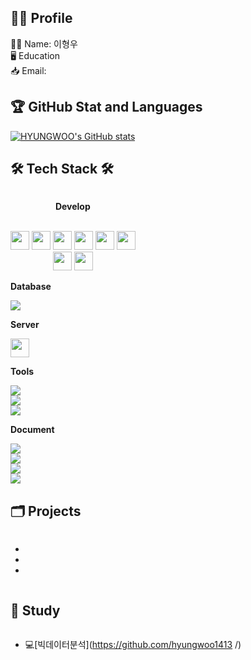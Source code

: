 ## 👩‍💻 Profile 
🙆‍♀️ Name: 이형우<br/>
🖥️ Education<br/>
📥 Email: 

## 🏆 GitHub Stat and Languages
[![HYUNGWOO's GitHub stats](https://github-readme-stats.vercel.app/api?username=hyungwoo1413)](https://github.com/HYUNGWOO/github-readme-stats)





## 🛠 Tech Stack 🛠
<div style="display:flex; flex-direction:column; align-items:flex-start;">
    <!-- Develop -->
    <div align="center">
        <p><strong>Develop</strong></p>
        <br>
        <img src="https://img.shields.io/badge/MySQL-4479A1?style=flat&logo=mysql&logoColor=white" height="30">
        <img src="https://img.shields.io/badge/C++-00599C?style=flat&logo=cplusplus&logoColor=white" height="30">
        <img src="https://img.shields.io/badge/Java-007396?style=flat&logo=Conda-Forge&logoColor=white" height="30">
        <img src="https://img.shields.io/badge/Python-3776AB?style=flat&logo=Python&logoColor=white" height="30">
        <img src="https://img.shields.io/badge/HTML5-E34F26?style=flat&logo=html5&logoColor=white" height="30"> 
        <img src="https://img.shields.io/badge/CSS-1572B6?style=flat&logo=css3&logoColor=white" height="30"> 
        <br>
        <img src="https://img.shields.io/badge/JavaScript-F7DF1E?style=flat&logo=javascript&logoColor=black" height="30"> 
        <img src="https://img.shields.io/badge/Apache Tomcat-F8DC75?style=flat&logo=apachetomcat&logoColor=black" height="30">
    </div>
    <!-- Database -->
    <p><strong>Database</strong></p>
    <div>
        <img src="https://img.shields.io/badge/mysql-4479A1?style=flat&logo=mysql&logoColor=white"> 
    </div>
    <!-- Server -->
    <p><strong>Server</strong></p>
    <div>
        <img src="https://img.shields.io/badge/Apache Tomcat-F8DC75?style=flat&logo=apachetomcat&logoColor=white" height="30">
    </div>
    <p><strong>Tools</strong></p>
<!--     <div>
        <img height="40" src="https://github.com/iieunji023/iieunji023/assets/134913155/8a53bc53-826b-4103-93a6-4ca635171631" title="Visual Studio Code"> 
    </div> -->
<img src="https://img.shields.io/badge/intellijidea-000000?style=flat&logo=intellijidea&logoColor=white">
<img src="https://img.shields.io/badge/eclipseide-2C2255?style=flat&logo=eclipseide&logoColor=white">
<img src="https://img.shields.io/badge/postman-FF6C37?style=flat&logo=postman&logoColor=white">

<p><strong>Document</strong></p>
<img src="https://img.shields.io/badge/figma-F24E1E?style=flat&logo=figma&logoColor=white">
<img src="https://img.shields.io/badge/jira-0052CC?style=flat&logo=jira&logoColor=white">
<img src="https://img.shields.io/badge/notion-000000?style=flat&logo=notion&logoColor=white">
<img src="https://img.shields.io/badge/github-181717?style=flat&logo=github&logoColor=white">

<!--
## 🔑 Technique Table
| 기술분류 | 보유기술 |
| :---: | :---: |
| Visual Studio Code | Python 개발, C++ 개발|
| MySQL | Database 기본학습|
-->

## 🗂️ Projects
-
-
-

## 📖 Study
- 💻[빅데이터분석](https://github.com/hyungwoo1413
/)


